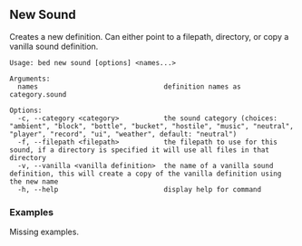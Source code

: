 ## New Sound

Creates a new definition. Can either point to a filepath, directory, or copy a vanilla sound definition.

```
Usage: bed new sound [options] <names...>

Arguments:
  names                               definition names as category.sound

Options:
  -c, --category <category>           the sound category (choices: "ambient", "block", "bottle", "bucket", "hostile", "music", "neutral", "player", "record", "ui", "weather", default: "neutral")
  -f, --filepath <filepath>           the filepath to use for this sound, if a directory is specified it will use all files in that directory
  -v, --vanilla <vanilla definition>  the name of a vanilla sound definition, this will create a copy of the vanilla definition using the new name
  -h, --help                          display help for command
```

### Examples

Missing examples.